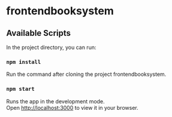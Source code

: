 # frontendbooksystem
## Available Scripts

In the project directory, you can run:
### `npm install`
Run the command after cloning the project frontendbooksystem.

### `npm start`

Runs the app in the development mode.\
Open [http://localhost:3000](http://localhost:3000) to view it in your browser.





